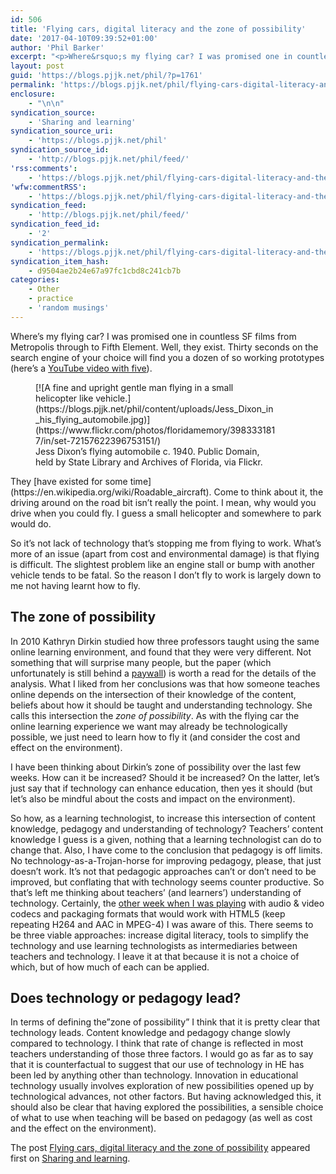 ```yaml
---
id: 506
title: 'Flying cars, digital literacy and the zone of possibility'
date: '2017-04-10T09:39:52+01:00'
author: 'Phil Barker'
excerpt: "<p>Where&rsquo;s my flying car? I was promised one in countless SF films from Metropolis through to Fifth Element. Well, they exist. &nbsp;Thirty seconds on the search engine of your choice will find you a dozen&nbsp;of so working prototypes (here&rsquo;s a YouTube video with five). They have existed for some time. &nbsp;Come to think about it, &hellip; <a href=\"https://blogs.pjjk.net/phil/flying-cars-digital-literacy-and-the-zone-of-possibility/\">Continue reading <span>Flying cars, digital literacy and the zone of possibility</span> <span>&rarr;</span></a></p>\n<p>The post <a rel=\"nofollow\" href=\"https://blogs.pjjk.net/phil/flying-cars-digital-literacy-and-the-zone-of-possibility/\">Flying cars, digital literacy and the zone of possibility</a> appeared first on <a rel=\"nofollow\" href=\"https://blogs.pjjk.net/phil\">Sharing and learning</a>.</p>"
layout: post
guid: 'https://blogs.pjjk.net/phil/?p=1761'
permalink: 'https://blogs.pjjk.net/phil/flying-cars-digital-literacy-and-the-zone-of-possibility/'
enclosure:
    - "\n\n"
syndication_source:
    - 'Sharing and learning'
syndication_source_uri:
    - 'https://blogs.pjjk.net/phil'
syndication_source_id:
    - 'http://blogs.pjjk.net/phil/feed/'
'rss:comments':
    - 'https://blogs.pjjk.net/phil/flying-cars-digital-literacy-and-the-zone-of-possibility/#respond'
'wfw:commentRSS':
    - 'https://blogs.pjjk.net/phil/flying-cars-digital-literacy-and-the-zone-of-possibility/feed/'
syndication_feed:
    - 'http://blogs.pjjk.net/phil/feed/'
syndication_feed_id:
    - '2'
syndication_permalink:
    - 'https://blogs.pjjk.net/phil/flying-cars-digital-literacy-and-the-zone-of-possibility/'
syndication_item_hash:
    - d9504ae2b24e67a97fc1cbd8c241cb7b
categories:
    - Other
    - practice
    - 'random musings'
---
```


Where’s my flying car? I was promised one in countless SF films from Metropolis through to Fifth Element. Well, they exist. Thirty seconds on the search engine of your choice will find you a dozen of so working prototypes (here’s a [YouTube video with five](https://www.youtube.com/watch?v=J1xDF9wnJpk)).

<figure class="wp-caption alignright" id="attachment_1762" style="width: 385px">[![A fine and upright gentle man flying in a small helicopter like vehicle.](https://blogs.pjjk.net/phil/content/uploads/Jess_Dixon_in_his_flying_automobile.jpg)](https://www.flickr.com/photos/floridamemory/3983331817/in/set-72157622396753151/)<figcaption class="wp-caption-text">Jess Dixon’s flying automobile c. 1940. Public Domain, held by State Library and Archives of Florida, via Flickr.</figcaption></figure>They [have existed for some time](https://en.wikipedia.org/wiki/Roadable_aircraft). Come to think about it, the driving around on the road bit isn’t really the point. I mean, why would you drive when you could fly. I guess a small helicopter and somewhere to park would do.

So it’s not lack of technology that’s stopping me from flying to work. What’s more of an issue (apart from cost and environmental damage) is that flying is difficult. The slightest problem like an engine stall or bump with another vehicle tends to be fatal. So the reason I don’t fly to work is largely down to me not having learnt how to fly.

## The zone of possibility

In 2010 Kathryn Dirkin studied how three professors taught using the same online learning environment, and found that they were very different. Not something that will surprise many people, but the paper (which unfortunately is still behind a [paywall](https://www.learntechlib.org/p/33974)) is worth a read for the details of the analysis. What I liked from her conclusions was that how someone teaches online depends on the intersection of their knowledge of the content, beliefs about how it should be taught and understanding technology. She calls this intersection the *zone of possibility*. As with the flying car the online learning experience we want may already be technologically possible, we just need to learn how to fly it (and consider the cost and effect on the environment).

I have been thinking about Dirkin’s zone of possibility over the last few weeks. How can it be increased? Should it be increased? On the latter, let’s just say that if technology can enhance education, then yes it should (but let’s also be mindful about the costs and impact on the environment).

So how, as a learning technologist, to increase this intersection of content knowledge, pedagogy and understanding of technology? Teachers’ content knowledge I guess is a given, nothing that a learning technologist can do to change that. Also, I have come to the conclusion that pedagogy is off limits. No technology-as-a-Trojan-horse for improving pedagogy, please, that just doesn’t work. It’s not that pedagogic approaches can’t or don’t need to be improved, but conflating that with technology seems counter productive. So that’s left me thinking about teachers’ (and learners’) understanding of technology. Certainly, the [other week when I was playing](https://blogs.pjjk.net/phil/reflections-on-a-little-bit-of-open-education-tldr-it-works/) with audio &amp; video codecs and packaging formats that would work with HTML5 (keep repeating H264 and AAC in MPEG-4) I was aware of this. There seems to be three viable approaches: increase digital literacy, tools to simplify the technology and use learning technologists as intermediaries between teachers and technology. I leave it at that because it is not a choice of which, but of how much of each can be applied.

## Does technology or pedagogy lead?

In terms of defining the”zone of possibility” I think that it is pretty clear that technology leads. Content knowledge and pedagogy change slowly compared to technology. I think that rate of change is reflected in most teachers understanding of those three factors. I would go as far as to say that it is counterfactual to suggest that our use of technology in HE has been led by anything other than technology. Innovation in educational technology usually involves exploration of new possibilities opened up by technological advances, not other factors. But having acknowledged this, it should also be clear that having explored the possibilities, a sensible choice of what to use when teaching will be based on pedagogy (as well as cost and the effect on the environment).

The post [Flying cars, digital literacy and the zone of possibility](https://blogs.pjjk.net/phil/flying-cars-digital-literacy-and-the-zone-of-possibility/) appeared first on [Sharing and learning](https://blogs.pjjk.net/phil).
